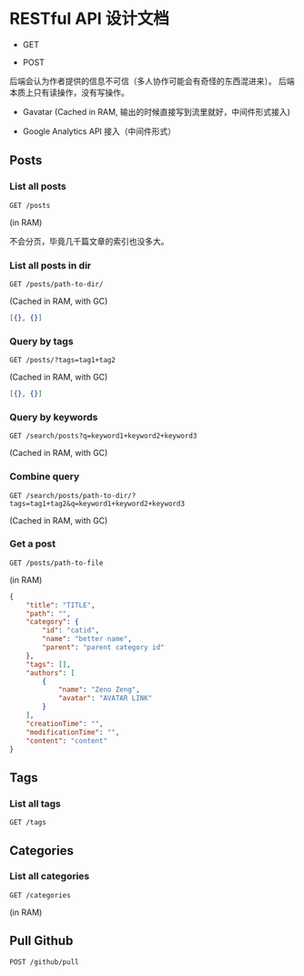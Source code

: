 # RESTful API 设计文档

- GET

- POST

后端会认为作者提供的信息不可信（多人协作可能会有奇怪的东西混进来）。
后端本质上只有读操作，没有写操作。

- Gavatar (Cached in RAM, 输出的时候直接写到流里就好，中间件形式接入)

- Google Analytics API 接入（中间件形式）

## Posts

### List all posts

```
GET /posts
```

(in RAM)

不会分页，毕竟几千篇文章的索引也没多大。

### List all posts in dir

```
GET /posts/path-to-dir/
```

(Cached in RAM, with GC)

```json
[{}, {}]
```

### Query by tags

```
GET /posts/?tags=tag1+tag2
```

(Cached in RAM, with GC)


```json
[{}, {}]
```

### Query by keywords

```
GET /search/posts?q=keyword1+keyword2+keyword3
```

(Cached in RAM, with GC)

### Combine query

```
GET /search/posts/path-to-dir/?tags=tag1+tag2&q=keyword1+keyword2+keyword3
```

(Cached in RAM, with GC)

### Get a post

```
GET /posts/path-to-file
```

(in RAM)

```json
{
    "title": "TITLE",
    "path": "",
    "category": {
        "id": "catid",
        "name": "better name",
        "parent": "parent category id"
    },
    "tags": [],
    "authors": [
        {
            "name": "Zeno Zeng",
            "avatar": "AVATAR LINK"
        }
    ],
    "creationTime": "",
    "modificationTime": "",
    "content": "content"
}
```

## Tags

### List all tags

```
GET /tags
```

## Categories

### List all categories

```
GET /categories
```

(in RAM)

## Pull Github

```
POST /github/pull
```
